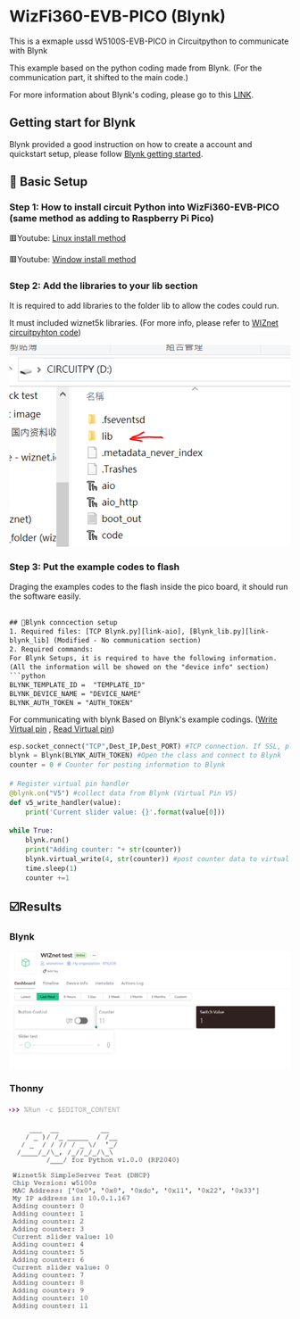 # WizFi360-EVB-PICO (Blynk)
This is a exmaple ussd W5100S-EVB-PICO in Circuitpython to communicate with Blynk

This example based on the python coding made from Blynk. (For the communication part, it shifted to the main code.)

For more information about Blynk's coding, please go to this [LINK][link-blynk].

## Getting start for Blynk
Blynk provided a good instruction on how to create a account and quickstart setup, please follow [Blynk getting started][link-get start].

## 🤖 Basic Setup
### Step 1: How to install circuit Python into WizFi360-EVB-PICO (same method as adding to Raspberry Pi Pico)
🟥Youtube: [Linux install method][link-linux install]

🟥Youtube: [Window install method][link-window install]


### Step 2: Add the libraries to your lib section
It is required to add libraries to the folder lib to allow the codes could run.

It must included wiznet5k libraries. (For more info, please refer to [WIZnet circuitpyhton code][link-cpy])

![link-lib_image]

### Step 3: Put the example codes to flash
Draging the examples codes to the flash inside the pico board, it should run the software easily.


```

## 🔰Blynk conncection setup
1. Required files: [TCP Blynk.py][link-aio], [Blynk_lib.py][link-blynk_lib] (Modified - No communication section)
2. Required commands:
For Blynk Setups, it is required to have the following information. (All the information will be showed on the "device info" section)
```python
BLYNK_TEMPLATE_ID =  "TEMPLATE_ID" 
BLYNK_DEVICE_NAME = "DEVICE_NAME"
BLYNK_AUTH_TOKEN = "AUTH_TOKEN"
```
For communicating with blynk Based on Blynk's example codings. ([Write Virtual pin][link-write] , [Read Virtual pin][link-read])
```python
esp.socket_connect("TCP",Dest_IP,Dest_PORT) #TCP connection. If SSL, please change "TCP" to "SSL"
blynk = Blynk(BLYNK_AUTH_TOKEN) #Open the class and connect to Blynk
counter = 0 # Counter for posting information to Blynk

# Register virtual pin handler
@blynk.on("V5") #collect data from Blynk (Virtual Pin V5)
def v5_write_handler(value):
    print('Current slider value: {}'.format(value[0])) 

while True:
    blynk.run()
    print("Adding counter: "+ str(counter))
    blynk.virtual_write(4, str(counter)) #post counter data to virtual pin 4
    time.sleep(1)
    counter +=1
```

## ☑️Results
### Blynk

![link-blynk reuslt]


### Thonny
![link-thonny result]


[link-aio]: https://github.com/ronpang/WizFi360-cpy/blob/main/examples/blynk/TCP%20blynk.py
[link-blynk_lib]: https://github.com/ronpang/WizFi360-cpy/blob/main/examples/blynk/BlynkLib%20(modfied).py
[link-linux install]: https://www.youtube.com/watch?v=onBkPkaqDnk&list=PL846hFPMqg3h4HpTVO8cPPHZnJIRA4I2p&index=3
[link-window install]: https://www.youtube.com/watch?v=e_f9p-_JWZw&t=374s
[link-lib_image]: https://github.com/ronpang/WizFi360-cpy/blob/main/img/lib%20image.PNG
[link-thonny_img]: https://github.com/ronpang/WizFi360-cpy/blob/main/img/thonny%20result%20-%20wizfi360%20-%20MQTT.PNG
[link-adadfruit_img]: https://github.com/ronpang/WizFi360-cpy/blob/main/img/adafruit%20io%20recevied%20result%20(updated)-%20wizfi360%20-%20MQTT.PNG
[link-get start]: https://docs.blynk.io/en/getting-started/what-do-i-need-to-blynk
[link-blynk]: https://github.com/blynkkk/lib-python
[link-write]: https://github.com/blynkkk/lib-python/blob/master/examples/01_write_virtual_pin.py
[link-read]: https://github.com/blynkkk/lib-python/blob/master/examples/02_read_virtual_pin.py
[link-cpy]: https://github.com/ronpang/RP2040-HAT-CircuitPython
[link-blynk reuslt]: https://github.com/ronpang/WIZnet-HK_Ron/blob/main/IOT%20platform/img/Blynk%20result%20-%20W5100S.PNG
[link-thonny result]: https://github.com/ronpang/WIZnet-HK_Ron/blob/main/IOT%20platform/img/thonny%20result%20-%20W5100S-%20Blynk.PNG
